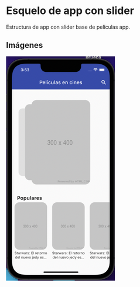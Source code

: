 # Esquelo de app con slider

Estructura de app con slider base de películas app.

## Imágenes

![Form](./assets/esqueleto.png)